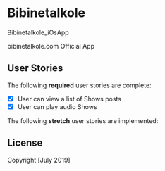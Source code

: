 # Bibinetalkole

Bibinetalkole_iOsApp

bibinetalkole.com Official App


## User Stories

The following **required** user stories are complete:
- [X] User can view a list of Shows posts
- [X] User can play audio Shows

The following **stretch** user stories are implemented:


## License

Copyright [July 2019] 

